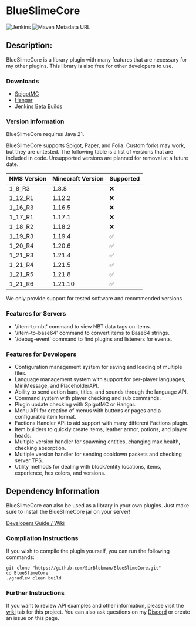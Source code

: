 # BlueSlimeCore
![Jenkins](https://img.shields.io/jenkins/build?jobUrl=https%3A%2F%2Fjenkins.sirblobman.xyz%2Fjob%2FSirBlobman%2Fjob%2FBlueSlimeCore%2Fjob%2Fmain%2F&style=plastic)
![Maven Metadata URL](https://img.shields.io/maven-metadata/v?metadataUrl=https%3A%2F%2Fnexus.sirblobman.xyz%2Fpublic%2Fcom%2Fgithub%2Fsirblobman%2Fapi%2Fcore%2Fmaven-metadata.xml&style=plastic)

## Description:

BlueSlimeCore is a library plugin with many features that are necessary for my other plugins.
This library is also free for other developers to use.

### Downloads

- [SpigotMC](https://www.spigotmc.org/resources/83189/)
- [Hangar](https://hangar.papermc.io/SirBlobman/BlueSlimeCore)
- [Jenkins Beta Builds](https://jenkins.sirblobman.xyz/job/SirBlobman/job/BlueSlimeCore/job/main/)

### Version Information

BlueSlimeCore requires Java 21.

BlueSlimeCore supports Spigot, Paper, and Folia. Custom forks may work, but they are untested. 
The following table is a list of versions that are included in code. 
Unsupported versions are planned for removal at a future date.

| NMS Version | Minecraft Version | Supported          | 
|-------------|-------------------|--------------------|
| 1_8_R3      | 1.8.8             | :x:                |
| 1_12_R1     | 1.12.2            | :x:                |
| 1_16_R3     | 1.16.5            | :x:                |
| 1_17_R1     | 1.17.1            | :x:                |
| 1_18_R2     | 1.18.2            | :x:                |
| 1_19_R3     | 1.19.4            | :white_check_mark: |
| 1_20_R4     | 1.20.6            | :white_check_mark: |
| 1_21_R3     | 1.21.4            | :white_check_mark: |
| 1_21_R4     | 1.21.5            | :white_check_mark: |
| 1_21_R5     | 1.21.8            | :white_check_mark: |
| 1_21_R6     | 1.21.10           | :white_check_mark: |

We only provide support for tested software and recommended versions.

### Features for Servers
* '/item-to-nbt' command to view NBT data tags on items.
* '/item-to-base64' command to convert items to Base64 strings.
* '/debug-event' command to find plugins and listeners for events.

### Features for Developers
* Configuration management system for saving and loading of multiple files.
* Language management system with support for per-player languages, MiniMessage, and PlaceholderAPI.
* Ability to send action bars, titles, and sounds through the language API.
* Command system with player checking and sub commands.
* Plugin update checking with SpigotMC or Hangar.
* Menu API for creation of menus with buttons or pages and a configurable item format.
* Factions Handler API to aid support with many different Factions plugin.
* Item builders to quickly create items, leather armor, potions, and player heads.
* Multiple version handler for spawning entities, changing max health, checking absorption.
* Multiple version handler for sending cooldown packets and checking server TPS.
* Utility methods for dealing with block/entity locations, items, experience, hex colors, and versions.

## Dependency Information

BlueSlimeCore can also be used as a library in your own plugins.
Just make sure to install the BlueSlimeCore jar on your server!

[Developers Guide / Wiki](https://github.com/SirBlobman/BlueSlimeCore/wiki)

### Compilation Instructions

If you wish to compile the plugin yourself, you can run the following commands:

```shell
git clone "https://github.com/SirBlobman/BlueSlimeCore.git"
cd BlueSlimeCore
./gradlew clean build
```

### Further Instructions

If you want to review API examples and other information,
please visit the [wiki](https://github.com/SirBlobman/BlueSlimeCore/wiki/) tab for this project.
You can also ask questions on my [Discord](https://discord.gg/XMq2agT) or create an issue on this page.

